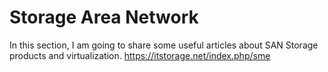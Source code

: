 # Storage Area Network
In this section, I am going to share some useful articles about SAN Storage products and virtualization.
https://itstorage.net/index.php/sme
